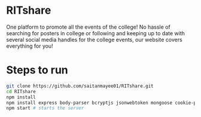 # RITshare

One platform to promote all the events of the college!
No hassle of searching for posters in college or following and keeping up to date with several social media handles for the college events,
our website covers everything for you!

# Steps to run

```bash
git clone https://github.com/saitanmayee01/RITshare.git
cd RITshare
npm install
npm install express body-parser bcryptjs jsonwebtoken mongoose cookie-parser morgan --save
npm start # starts the server
```
